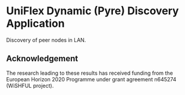 UniFlex Dynamic (Pyre) Discovery Application
============================

Discovery of peer nodes in LAN.

## Acknowledgement

The research leading to these results has received funding from the European
Horizon 2020 Programme under grant agreement n645274 (WiSHFUL project).
